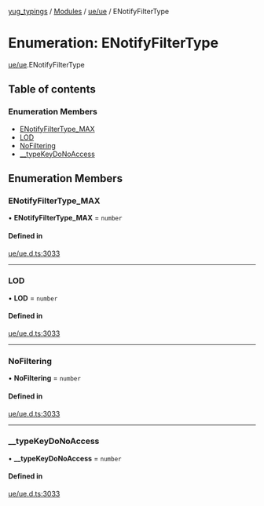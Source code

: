 [yug_typings](../README.md) / [Modules](../modules.md) / [ue/ue](../modules/ue_ue.md) / ENotifyFilterType

# Enumeration: ENotifyFilterType

[ue/ue](../modules/ue_ue.md).ENotifyFilterType

## Table of contents

### Enumeration Members

- [ENotifyFilterType\_MAX](ue_ue.ENotifyFilterType.md#enotifyfiltertype_max)
- [LOD](ue_ue.ENotifyFilterType.md#lod)
- [NoFiltering](ue_ue.ENotifyFilterType.md#nofiltering)
- [\_\_typeKeyDoNoAccess](ue_ue.ENotifyFilterType.md#__typekeydonoaccess)

## Enumeration Members

### ENotifyFilterType\_MAX

• **ENotifyFilterType\_MAX** = `number`

#### Defined in

[ue/ue.d.ts:3033](https://github.com/YugMetaverse/yug_typings/blob/b7d9b19/ue/ue.d.ts#L3033)

___

### LOD

• **LOD** = `number`

#### Defined in

[ue/ue.d.ts:3033](https://github.com/YugMetaverse/yug_typings/blob/b7d9b19/ue/ue.d.ts#L3033)

___

### NoFiltering

• **NoFiltering** = `number`

#### Defined in

[ue/ue.d.ts:3033](https://github.com/YugMetaverse/yug_typings/blob/b7d9b19/ue/ue.d.ts#L3033)

___

### \_\_typeKeyDoNoAccess

• **\_\_typeKeyDoNoAccess** = `number`

#### Defined in

[ue/ue.d.ts:3033](https://github.com/YugMetaverse/yug_typings/blob/b7d9b19/ue/ue.d.ts#L3033)
